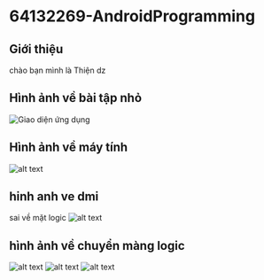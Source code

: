 # 64132269-AndroidProgramming

## Giới thiệu
 chào bạn mình là Thiện dz

## Hình ảnh về bài tập nhỏ
![Giao diện ứng dụng](BaiTapLamThem_App_Doi_Don_vi_tien_te.png)

## Hình ảnh về máy tính 
![alt text](image.png)
 ## hinh anh ve dmi
 sai về mặt logic 
 ![alt text](image-1.png)
 ## hình ảnh về chuyển màng logic 
 ![alt text](image-2.png) ![alt text](image-3.png) ![alt text](image-4.png)